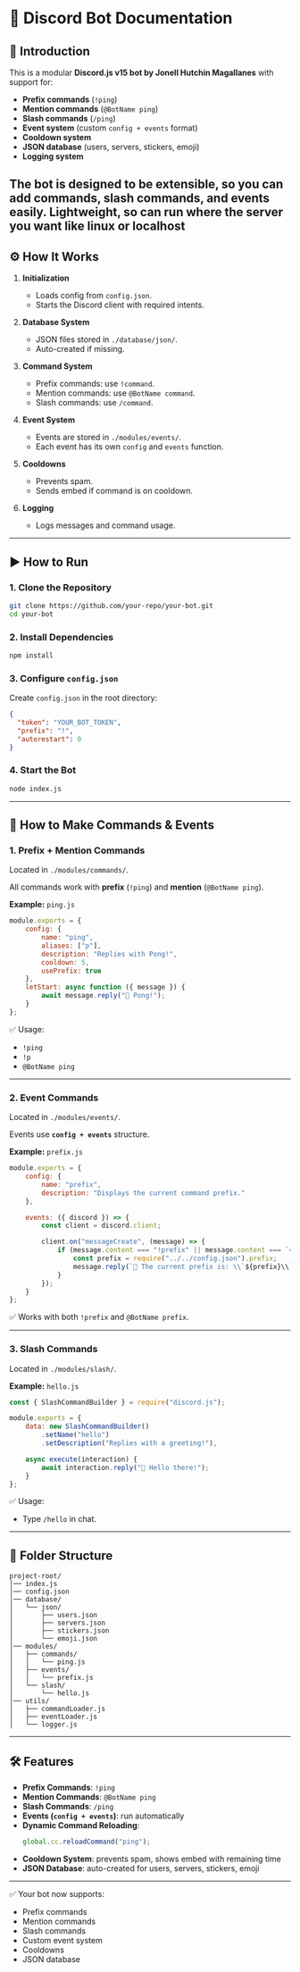 # 🤖 Discord Bot Documentation 

## 🚀 Introduction
This is a modular **Discord.js v15 bot by Jonell Hutchin Magallanes** with support for:
- **Prefix commands** (`!ping`)  
- **Mention commands** (`@BotName ping`)  
- **Slash commands** (`/ping`)  
- **Event system** (custom `config + events` format)  
- **Cooldown system**  
- **JSON database** (users, servers, stickers, emoji)  
- **Logging system**  

The bot is designed to be **extensible**, so you can add commands, slash commands, and events easily.
**Lightweight**, so can run where the server you want like linux or localhost
---

## ⚙️ How It Works
1. **Initialization**  
   - Loads config from `config.json`.  
   - Starts the Discord client with required intents.  

2. **Database System**  
   - JSON files stored in `./database/json/`.  
   - Auto-created if missing.  

3. **Command System**  
   - Prefix commands: use `!command`.  
   - Mention commands: use `@BotName command`.  
   - Slash commands: use `/command`.  

4. **Event System**  
   - Events are stored in `./modules/events/`.  
   - Each event has its own `config` and `events` function.  

5. **Cooldowns**  
   - Prevents spam.  
   - Sends embed if command is on cooldown.  

6. **Logging**  
   - Logs messages and command usage.  

---

## ▶️ How to Run

### 1. Clone the Repository
```bash
git clone https://github.com/your-repo/your-bot.git
cd your-bot
```

### 2. Install Dependencies
```bash
npm install
```

### 3. Configure `config.json`
Create `config.json` in the root directory:
```json
{
  "token": "YOUR_BOT_TOKEN",
  "prefix": "!",
  "autorestart": 0
}
```

### 4. Start the Bot
```bash
node index.js
```

---

## 📜 How to Make Commands & Events

### 1. **Prefix + Mention Commands**
Located in `./modules/commands/`.

All commands work with **prefix** (`!ping`) and **mention** (`@BotName ping`).  

**Example:** `ping.js`
```js
module.exports = {
    config: {
        name: "ping",
        aliases: ["p"],
        description: "Replies with Pong!",
        cooldown: 5,
        usePrefix: true
    },
    letStart: async function ({ message }) {
        await message.reply("🏓 Pong!");
    }
};
```

✅ Usage:  
- `!ping`  
- `!p`  
- `@BotName ping`  

---

### 2. **Event Commands**
Located in `./modules/events/`.

Events use **`config + events`** structure.  

**Example:** `prefix.js`
```js
module.exports = {
    config: {
        name: "prefix",
        description: "Displays the current command prefix."
    },

    events: ({ discord }) => {
        const client = discord.client;

        client.on("messageCreate", (message) => {
            if (message.content === "!prefix" || message.content === `<@${client.user.id}> prefix`) {
                const prefix = require("../../config.json").prefix;
                message.reply(`🔧 The current prefix is: \\`${prefix}\\``);
            }
        });
    }
};
```

✅ Works with both `!prefix` and `@BotName prefix`.

---

### 3. **Slash Commands**
Located in `./modules/slash/`.

**Example:** `hello.js`
```js
const { SlashCommandBuilder } = require("discord.js");

module.exports = {
    data: new SlashCommandBuilder()
        .setName("hello")
        .setDescription("Replies with a greeting!"),

    async execute(interaction) {
        await interaction.reply("👋 Hello there!");
    }
};
```

✅ Usage:  
- Type `/hello` in chat.  

---

## 📂 Folder Structure
```
project-root/
│── index.js
│── config.json
│── database/
│   └── json/
│       ├── users.json
│       ├── servers.json
│       ├── stickers.json
│       └── emoji.json
│── modules/
│   ├── commands/
│   │   └── ping.js
│   ├── events/
│   │   └── prefix.js
│   └── slash/
│       └── hello.js
│── utils/
│   ├── commandLoader.js
│   ├── eventLoader.js
│   └── logger.js
```

---

## 🛠️ Features
- **Prefix Commands**: `!ping`  
- **Mention Commands**: `@BotName ping`  
- **Slash Commands**: `/ping`  
- **Events (`config + events`)**: run automatically  
- **Dynamic Command Reloading**:
  ```js
  global.cc.reloadCommand("ping");
  ```
- **Cooldown System**: prevents spam, shows embed with remaining time  
- **JSON Database**: auto-created for users, servers, stickers, emoji  

---

✅ Your bot now supports:  
- Prefix commands  
- Mention commands  
- Slash commands  
- Custom event system  
- Cooldowns  
- JSON database  
